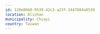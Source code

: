 ```yaml
---
id: 128e8660-9539-42c3-a23f-3447884a8539
location: Alishan
municipality: Chiayi
country: Taiwan
---
```

